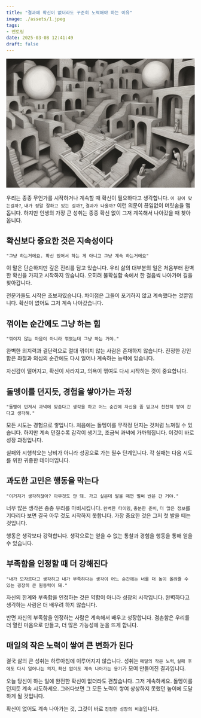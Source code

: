 ```yaml
---
title: "결과에 확신이 없더라도 꾸준히 노력해야 하는 이유"
image: ./assets/1.jpeg
tags:
- 멘토링
date: 2025-03-08 12:41:49
draft: false
---
```


![hero](./assets/1.jpeg)

우리는 종종 무언가를 시작하거나 계속할 때 확신이 필요하다고 생각합니다. `이 길이 맞는걸까?`, `내가 정말 잘하고 있는 걸까?`, `결과가 나올까?` 이런 의문이 끊임없이 머릿솜을 맴돕니다. 하지만 인생의 가장 큰 성취는 종종 확신 없이 그저 계쏙해서 나아갔을 때 찾아옵니다.

## 확신보다 중요한 것은 지속성이다

`"그냥 하는거에요. 확신 있어서 하는 게 아니고 그냥 계속 하는거에요"`

이 말은 단순하지만 깊은 진리를 담고 있습니다. 우리 삶의 대부분의 일은 처음부터 완벽한 확신을 가지고 시작하지 않습니다. 오히려 불확실함 속에서 한 걸음씩 나아가며 길을 찾아갑니다.

전문가들도 시작은 초보자였습니다. 차이점은 그들이 포기하지 않고 계속했다는 것뿐입니다. 확신이 없어도 그저 계속 나아갔습니다.

## 꺾이는 순간에도 그냥 하는 힘

`"꺾이지 않는 마음이 아니라 꺾였는데 그냥 하는 거야."`

완벽한 의지력과 결단력으로 절대 꺾이지 않는 사람은 존재하지 않습니다. 진정한 강인함은 좌절과 의심의 순간에도 다시 일어나 계속하는 능력에 있습니다.

자신감이 떨어지고, 확신이 사라지고, 의욕이 꺾여도 다시 시작하는 것이 중요합니다.

## 돌멩이를 던지듯, 경험을 쌓아가는 과정

`"돌멩이 던져서 과녁에 맞춘다고 생각을 하고 어느 순간에 자신을 좀 믿고서 천천히 쌓여 간다고 생각해."`

모든 시도는 경험으로 쌓입니다. 처음에는 돌멩이를 무작정 던지는 것처럼 느껴질 수 있습니다. 하지만 계속 던질수록 감각이 생기고, 조금씩 과녁에 가까워집니다. 이것이 바로 성장 과정입니다.

실패와 시행착오는 낭비가 아니라 성공으로 가는 필수 단계입니다. 각 실패는 다음 시도를 위한 귀중한 데이터입니다.

## 과도한 고민은 행동을 막는다

`"이거저거 생각하잖아? 아무것도 안 돼. 가고 싶은데 발을 떼면 벌써 반은 간 거야."`

너무 많은 생각은 종종 우리를 마비시킵니다. `완벽한 타이밍`, `충분한 준비`, `더 많은 정보`를 기다리다 보면 결국 아무 것도 시작하지 못합니다. 가장 중요한 것은 그저 첫 발을 떼는 것입니다.

행동은 생각보다 강력합니다. 생각으로는 얻을 수 없는 통찰과 경험을 행동을 통해 얻을 수 있습니다.

## 부족함을 인정할 때 더 강해진다

`"내가 모자르다고 생각하고 내가 부족하다는 생각이 어느 순간에는 너를 더 높이 올려줄 수 있는 굉장히 큰 원동력이 돼."`

자신의 한계와 부족함을 인정하는 것은 약함이 아니라 성장의 시작입니다. 완벽하다고 생각하는 사람은 더 배우려 하지 않습니다.

반면 자신의 부족함을 인정하는 사람은 계속해서 배우고 성장합니다. 겸손함은 우리를 더 열린 마음으로 만들고, 더 많은 가능성에 눈을 뜨게 합니다.

## 매일의 작은 노력이 쌓여 큰 변화가 된다

결국 삶의 큰 성취는 하루아침에 이루어지지 않습니다. 성취는 `매일의 작은 노력`, `실패 후에도 다시 일어나는 의지`, `확신 없이도 계속 나아가는 용기`가 모여 만들어진 결과입니다.

오늘 당신이 하는 일에 완전한 확신이 없더라도 괜찮습니다. 그저 계속하세요. 돌멩이를 던지듯 계속 시도하세요. 그러다보면 그 모든 노력이 쌓여 상상하지 못했던 높이에 도달하게 될 것입니다.

확신이 없어도 계속 나아가는 것, 그것이 바로 `진정한 성장의 비결`입니다.
